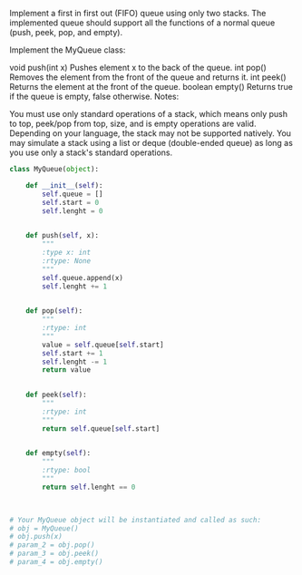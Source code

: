 Implement a first in first out (FIFO) queue using only two stacks. The implemented queue should support all the functions of a normal queue (push, peek, pop, and empty).

Implement the MyQueue class:

void push(int x) Pushes element x to the back of the queue.
int pop() Removes the element from the front of the queue and returns it.
int peek() Returns the element at the front of the queue.
boolean empty() Returns true if the queue is empty, false otherwise.
Notes:

You must use only standard operations of a stack, which means only push to top, peek/pop from top, size, and is empty operations are valid.
Depending on your language, the stack may not be supported natively. You may simulate a stack using a list or deque (double-ended queue) as long as you use only a stack's standard operations.

```Python
class MyQueue(object):

    def __init__(self):
        self.queue = []
        self.start = 0
        self.lenght = 0
        

    def push(self, x):
        """
        :type x: int
        :rtype: None
        """
        self.queue.append(x)
        self.lenght += 1
        

    def pop(self):
        """
        :rtype: int
        """
        value = self.queue[self.start]
        self.start += 1
        self.lenght -= 1
        return value
        

    def peek(self):
        """
        :rtype: int
        """
        return self.queue[self.start]
        

    def empty(self):
        """
        :rtype: bool
        """
        return self.lenght == 0
        


# Your MyQueue object will be instantiated and called as such:
# obj = MyQueue()
# obj.push(x)
# param_2 = obj.pop()
# param_3 = obj.peek()
# param_4 = obj.empty()
```
